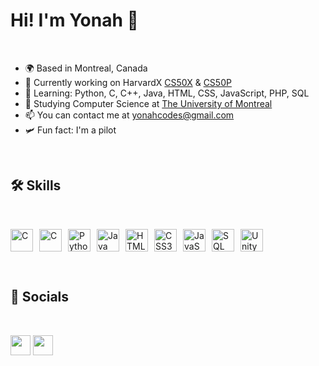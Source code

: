 # Hi! I'm Yonah 👋
<br>

- 🌍 Based in Montreal, Canada
- 🔭 Currently working on HarvardX [CS50X](https://cs50.harvard.edu/x/2025/) & [CS50P](https://cs50.harvard.edu/python/2022/)
- 🧠 Learning: Python, C, C++, Java, HTML, CSS, JavaScript, PHP, SQL
- 🚀 Studying Computer Science at [The University of Montreal](https://diro.umontreal.ca/english/home/)
- 📫 You can contact me at [yonahcodes@gmail.com](mailto:yonahcodes@gmail.com)
- 🛩️ Fun fact: I'm a pilot

<br>

## 🛠️ Skills

<br>

<p style="display: flex; gap: 10px; align-items: center; justify-content: flex-start; text-align: left;">
  <a href="https://www.w3schools.com/c/index.php" target="_blank" rel="noopener noreferrer" style="text-decoration: none;"><img src="https://cdn.jsdelivr.net/gh/devicons/devicon@latest/icons/c/c-original.svg" width="36" height="36" alt="C"/></a>
  <a href="https://www.learncpp.com/" target="_blank" rel="noopener noreferrer" style="text-decoration: none;"><img src="https://cdn.jsdelivr.net/gh/devicons/devicon@latest/icons/cplusplus/cplusplus-original.svg" width="36" height="36" alt="C"/></a>
  <a href="https://www.python.org/" target="_blank" rel="noopener noreferrer"><img src="https://cdn.jsdelivr.net/gh/devicons/devicon@latest/icons/python/python-original.svg" width="36" height="36" alt="Python"/></a>
  <a href="https://www.java.com/" target="_blank" rel="noopener noreferrer" style="text-decoration: none;"><img src="https://cdn.jsdelivr.net/gh/devicons/devicon@latest/icons/java/java-original.svg" width="36" height="36" alt="Java"/></a>
  <a href="https://developer.mozilla.org/en-US/docs/Web/HTML" target="_blank" rel="noopener noreferrer"><img src="https://cdn.jsdelivr.net/gh/devicons/devicon@latest/icons/html5/html5-original.svg" width="36" height="36" alt="HTML5"/></a>
  <a href="https://developer.mozilla.org/en-US/docs/Web/CSS" target="_blank" rel="noopener noreferrer"><img src="https://cdn.jsdelivr.net/gh/devicons/devicon@latest/icons/css3/css3-original.svg" width="36" height="36" alt="CSS3"/></a>
  <a href="https://developer.mozilla.org/en-US/docs/Web/JavaScript" target="_blank" rel="noopener noreferrer"><img src="https://cdn.jsdelivr.net/gh/devicons/devicon@latest/icons/javascript/javascript-original.svg" width="36" height="36" alt="JavaScript"/></a>
  <a href="https://developer.mozilla.org/en-US/docs/Glossary/SQL" target="_blank" rel="noopener noreferrer"><img src="https://cdn.jsdelivr.net/gh/devicons/devicon@latest/icons/azuresqldatabase/azuresqldatabase-original.svg" width="36" height="36" alt="SQL"/></a>
  <a href="https://unity.com/" target="_blank" rel="noopener noreferrer"><img src="https://cdn.jsdelivr.net/gh/devicons/devicon@latest/icons/unity/unity-original.svg" width="36" height="36" alt="Unity"/></a>
</p>
<br>

## 📱 Socials
<br>
<p align="left">
  <a href="https://twitter.com/yonahcodes" target="_blank" rel="noopener noreferrer"><img src="https://raw.githubusercontent.com/danielcranney/readme-generator/main/public/icons/socials/twitter.svg" width="32" height="32" /></a>
  <a href="https://discord.com/users/1206466272334708736" target="_blank" rel="noopener noreferrer"><img src="https://raw.githubusercontent.com/danielcranney/readme-generator/main/public/icons/socials/discord.svg" width="32" height="32" /></a></p>
